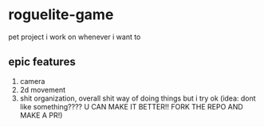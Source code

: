 # roguelite-game

pet project i work on whenever i want to

## epic features

1. camera
2. 2d movement
3. shit organization, overall shit way of doing things but i try ok (idea: dont like something???? U CAN MAKE IT BETTER!! FORK THE REPO AND MAKE A PR!)